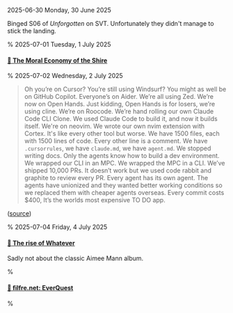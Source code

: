 2025-06-30 Monday, 30 June 2025

Binged S06 of *Unforgotten* on SVT. Unfortunately they didn't manage to stick the landing. 

%
2025-07-01 Tuesday,  1 July 2025

#### [🔗 The Moral Economy of the Shire](https://nathangoldwag.wordpress.com/2024/05/31/the-moral-economy-of-the-shire/)

%
2025-07-02 Wednesday,  2 July 2025

> Oh you’re on Cursor? You’re still using Windsurf? You might as well be on GitHub Copilot. Everyone’s on Aider. We’re all using Zed. We’re now on Open Hands. Just kidding, Open Hands is for losers, we’re using cline. We’re on Roocode. We’re hand rolling our own Claude Code CLI Clone. We used Claude Code to build it, and now it builds itself. We're on neovim. We wrote our own nvim extension with Cortex. It's like every other tool but worse. We have 1500 files, each with 1500 lines of code. Every other line is a comment. We have `.cursorrules`, we have `claude.md`, we have `agent.md`. We stopped writing docs. Only the agents know how to build a dev environment. We wrapped our CLI in an MPC. We wrapped the MPC in a CLI. We’ve shipped 10,000 PRs. It doesn’t work but we used code rabbit and graphite to review every PR. Every agent has its own agent. The agents have unionized and they wanted better working conditions so we replaced them with cheaper agents overseas. Every commit costs $400, It’s the worlds most expensive TO DO app.

([source](https://www.linkedin.com/posts/pedramnavid_oh-youre-on-cursor-youre-still-using-windsurf-activity-7341206309897162753-OeiC/
))

%
2025-07-04 Friday,  4 July 2025

#### [🔗 The rise of Whatever](https://eev.ee/blog/2025/07/03/the-rise-of-whatever/)

Sadly not about the classic Aimee Mann album. 

%

#### [🔗 filfre.net: EverQuest](https://www.filfre.net/2025/07/everquest/)

%
